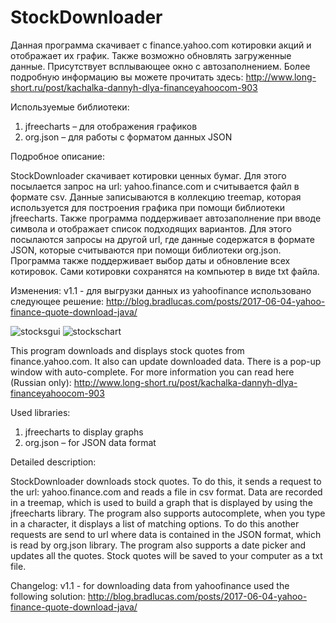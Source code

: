 # StockDownloader
Данная программа скачивает с finance.yahoo.com котировки акций и отображает их график. Также возможно обновлять загруженные данные. Присутствует всплывающее окно с автозаполнением. Более подробную информацию вы можете прочитать здесь: http://www.long-short.ru/post/kachalka-dannyh-dlya-financeyahoocom-903

Используемые библиотеки:  
1) jfreecharts – для отображения графиков  
2) org.json – для работы с форматом данных JSON

Подробное описание:  

StockDownloader скачивает котировки ценных бумаг. Для этого посылается запрос на url: yahoo.finance.com и считывается файл в формате csv. Данные записываются в коллекцию treemap, которая используется для построения графика при помощи библиотеки jfreecharts. Также программа поддерживает автозаполнение при вводе символа и отображает список подходящих вариантов. Для этого посылаются запросы на другой url, где данные содержатся в формате JSON, которые считываются при помощи библиотеки org.json. Программа также поддерживает выбор даты и обновление всех котировок. Сами котировки сохранятся на компьютер в виде txt файла.

Изменения:
v1.1 - для выгрузки данных из yahoofinance использовано следующее решение:
http://blog.bradlucas.com/posts/2017-06-04-yahoo-finance-quote-download-java/

![stocksgui](https://cloud.githubusercontent.com/assets/13558216/10944297/fc3830ae-8331-11e5-92b5-d30793b6348c.JPG)
![stockschart](https://cloud.githubusercontent.com/assets/13558216/10944296/fc310f5e-8331-11e5-9f85-8675409ac883.JPG)

This program downloads and displays stock quotes from finance.yahoo.com. It also can update downloaded data.
There is a pop-up window with auto-complete. For more information you can read here (Russian only): http://www.long-short.ru/post/kachalka-dannyh-dlya-financeyahoocom-903

Used libraries:  
1) jfreecharts to display graphs  
2) org.json – for JSON data format  

Detailed description: 

StockDownloader downloads stock quotes. To do this, it sends a request to the url: yahoo.finance.com and reads a file in csv format. Data are recorded in a treemap, which is used to build a graph that is displayed by using the jfreecharts library. The program also supports autocomplete, when you type in a character, it displays a list of matching options. To do this another requests are send to url where data is contained in the JSON format, which is read by org.json library. The program also supports a date picker and updates all the quotes. Stock quotes will be saved to your computer as a txt file.

Changelog:
v1.1 - for downloading data from yahoofinance used the following solution:
http://blog.bradlucas.com/posts/2017-06-04-yahoo-finance-quote-download-java/


